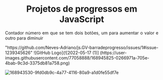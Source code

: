 
<h1 align="center">Projetos de progressos em JavaScript </h1>
<p align="justify"> Contador número em que se tem dois botões, um para aumentar o valor e outro para diminuir </p>
<img>"https://github.com/Neves-Adriano/js.GV-barradeprogresso/issues/1#issue-1239345626" </img>
 ![GitHub Logo](![2022-05-17 (1)]
 (https://user-images.githubusercontent.com/77058888/168945825-0266971a-705e-4bab-9c3d-3375db81a758.png)
 

![168943530-9fd0db9c-4a77-4116-80a9-a1d0fe55df7e](https://user-images.githubusercontent.com/77058888/168946817-5a887705-5983-4d2d-8338-0ed9547fa0db.png)
